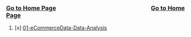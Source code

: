 <h3>
  
[Go to Home Page](https://github.com/celik-muhammed)
<img width=50%>
[Go to Home Page](https://github.com/celik-muhammed)
</h3>

01. [x] [01-eCommerceData-Data-Analysis](./01-eCommerceData-Data-Analysis/)

